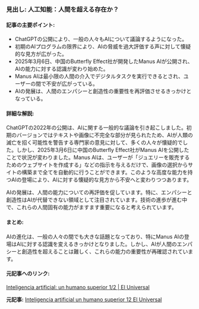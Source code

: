 ### 見出し: 人工知能：人間を超える存在か？

#### 記事の主要ポイント:
- ChatGPTの公開により、一般の人々もAIについて議論するようになった。
- 初期のAIプログラムの限界により、AIの脅威を過大評価する声に対して懐疑的な見方が広がった。
- 2025年3月6日、中国のButterfly Effect社が開発したManus AIが公開され、AIの能力に対する認識が変わり始めた。
- Manus AIは最小限の人間の介入でデジタルタスクを実行できるとされ、ユーザーの間で不安が広がっている。
- AIの発展は、人間のエンパシーと創造性の重要性を再評価させるきっかけとなっている。

#### 詳細な解説:
ChatGPTの2022年の公開は、AIに関する一般的な議論を引き起こしました。初期のバージョンではテキストや画像に不完全な部分が見られたため、AIが人類の滅亡を招く可能性を警告する専門家の意見に対して、多くの人々が懐疑的でした。しかし、2025年3月6日に中国のButterfly Effect社がManus AIを公開したことで状況が変わりました。Manus AIは、ユーザーが「ジュエリーを販売するためのウェブサイトを作成する」などの指示を与えるだけで、画像の選択からサイトの構築まで全てを自動的に行うことができます。このような高度な能力を持つAIの登場により、AIに対する懐疑的な見方から不安へと変わりつつあります。

AIの発展は、人間の能力についての再評価を促しています。特に、エンパシーと創造性はAIが代替できない領域として注目されています。技術の進歩が進む中で、これらの人間固有の能力がますます重要になると考えられています。

#### まとめ:
AIの進化は、一般の人々の間でも大きな話題となっており、特にManus AIの登場はAIに対する認識を変えるきっかけとなりました。しかし、AIが人間のエンパシーと創造性を超えることは難しく、これらの能力の重要性が再確認されています。

#### 元記事へのリンク:
[Inteligencia artificial: un humano superior 1/2 | El Universal](リンク先URL)

**元記事:** [Inteligencia artificial un humano superior 12 El Universal](https://www.eluniversal.com.mx/cultura/confabulario/inteligencia-artificial-un-humano-superior-12/)